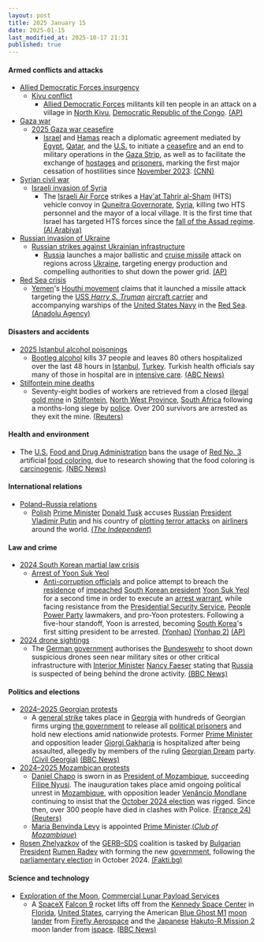 ```yaml
---
layout: post
title: 2025 January 15
date: 2025-01-15
last_modified_at: 2025-10-17 21:31
published: true
---
```



#### Armed conflicts and attacks

* [Allied Democratic Forces insurgency](https://en.wikipedia.org/wiki/Allied_Democratic_Forces_insurgency "Allied Democratic Forces insurgency")
  * [Kivu conflict](https://en.wikipedia.org/wiki/Kivu_conflict "Kivu conflict")
    * [Allied Democratic Forces](https://en.wikipedia.org/wiki/Allied_Democratic_Forces "Allied Democratic Forces") militants kill ten people in an attack on a village in [North Kivu](https://en.wikipedia.org/wiki/North_Kivu "North Kivu"), [Democratic Republic of the Congo](https://en.wikipedia.org/wiki/Democratic_Republic_of_the_Congo "Democratic Republic of the Congo"). [(AP)](https://apnews.com/article/congo-islamic-rebel-attack-adf-kivu-makoko-faae44fe327d54ca619acd7c3fb30104)
* [Gaza war](https://en.wikipedia.org/wiki/Gaza_war "Gaza war")
  * [2025 Gaza war ceasefire](https://en.wikipedia.org/wiki/January_2025_Gaza_war_ceasefire "January 2025 Gaza war ceasefire")
    * [Israel](https://en.wikipedia.org/wiki/Israel "Israel") and [Hamas](https://en.wikipedia.org/wiki/Hamas "Hamas") reach a diplomatic agreement mediated by [Egypt](https://en.wikipedia.org/wiki/Egypt "Egypt"), [Qatar](https://en.wikipedia.org/wiki/Qatar "Qatar"), and the [U.S.](https://en.wikipedia.org/wiki/U.S. "U.S.") to initiate a [ceasefire](https://en.wikipedia.org/wiki/Ceasefire "Ceasefire") and an end to military operations in the [Gaza Strip](https://en.wikipedia.org/wiki/Gaza_Strip "Gaza Strip"), as well as to facilitate the exchange of [hostages](https://en.wikipedia.org/wiki/Gaza_war_hostage_crisis "Gaza war hostage crisis") and [prisoners](https://en.wikipedia.org/wiki/Palestinians_in_Israeli_custody "Palestinians in Israeli custody"), marking the first major cessation of hostilities since [November 2023](https://en.wikipedia.org/wiki/2023_Gaza_war_ceasefire "2023 Gaza war ceasefire"). [(CNN)](https://www.cnn.com/world/live-news/israel-hamas-gaza-ceasefire-hostages-01-15-24/index.html)
* [Syrian civil war](https://en.wikipedia.org/wiki/Syrian_civil_war "Syrian civil war")
  * [Israeli invasion of Syria](https://en.wikipedia.org/wiki/Israeli_invasion_of_Syria_%282024%E2%80%93present%29 "Israeli invasion of Syria (2024–present)")
    * The [Israeli Air Force](https://en.wikipedia.org/wiki/Israeli_Air_Force "Israeli Air Force") strikes a [Hay'at Tahrir al-Sham](https://en.wikipedia.org/wiki/Hay%27at_Tahrir_al-Sham "Hay'at Tahrir al-Sham") (HTS) vehicle convoy in [Quneitra Governorate](https://en.wikipedia.org/wiki/Quneitra_Governorate "Quneitra Governorate"), [Syria](https://en.wikipedia.org/wiki/Syria "Syria"), killing two HTS personnel and the mayor of a local village. It is the first time that Israel has targeted HTS forces since the [fall of the Assad regime](https://en.wikipedia.org/wiki/Fall_of_the_Assad_regime "Fall of the Assad regime"). [(Al Arabiya)](https://english.alarabiya.net/News/middle-east/2025/01/15/first-israel-strike-on-new-syria-security-forces-kills-3-medical-source-monitor)
* [Russian invasion of Ukraine](https://en.wikipedia.org/wiki/Russian_invasion_of_Ukraine "Russian invasion of Ukraine")
  * [Russian strikes against Ukrainian infrastructure](https://en.wikipedia.org/wiki/Russian_strikes_against_Ukrainian_infrastructure_%282022%E2%80%93present%29 "Russian strikes against Ukrainian infrastructure (2022–present)")
    * [Russia](https://en.wikipedia.org/wiki/Russian_Armed_Forces "Russian Armed Forces") launches a major ballistic and [cruise missile](https://en.wikipedia.org/wiki/Cruise_missile "Cruise missile") attack on regions across [Ukraine](https://en.wikipedia.org/wiki/Ukraine "Ukraine"), targeting energy production and compelling authorities to shut down the power grid. [(AP)](https://apnews.com/article/russia-ukraine-war-massive-attack-power-cuts-2dc7a30e36c9eca3e874476374c21eba)
* [Red Sea crisis](https://en.wikipedia.org/wiki/Red_Sea_crisis "Red Sea crisis")
  * [Yemen](https://en.wikipedia.org/wiki/Yemen "Yemen")'s [Houthi movement](https://en.wikipedia.org/wiki/Houthi_movement "Houthi movement") claims that it launched a missile attack targeting the [USS *Harry S. Truman*](https://en.wikipedia.org/wiki/USS_Harry_S._Truman "USS Harry S. Truman") [aircraft carrier](https://en.wikipedia.org/wiki/Aircraft_carrier "Aircraft carrier") and accompanying warships of the [United States Navy](https://en.wikipedia.org/wiki/United_States_Navy "United States Navy") in the [Red Sea](https://en.wikipedia.org/wiki/Red_Sea "Red Sea"). [(Anadolu Agency)](https://www.aa.com.tr/en/middle-east/yemen-s-houthis-claim-missile-drone-attack-on-us-aircraft-carrier-in-red-sea/3451441)

#### Disasters and accidents

* [2025 Istanbul alcohol poisonings](https://en.wikipedia.org/wiki/2025_Istanbul_alcohol_poisonings "2025 Istanbul alcohol poisonings")
  * [Bootleg alcohol](https://en.wikipedia.org/wiki/Moonshine "Moonshine") kills 37 people and leaves 80 others hospitalized over the last 48 hours in [Istanbul](https://en.wikipedia.org/wiki/Istanbul "Istanbul"), [Turkey](https://en.wikipedia.org/wiki/Turkey "Turkey"). Turkish health officials say many of those in hospital are in [intensive care](https://en.wikipedia.org/wiki/Intensive_care_medicine "Intensive care medicine"). [(ABC News)](https://abcnews.go.com/International/wireStory/bootleg-alcohol-claims-lives-30-people-istanbul-dozens-117746365)
* [Stilfontein mine deaths](https://en.wikipedia.org/wiki/Stilfontein_mine_deaths "Stilfontein mine deaths")
  * Seventy-eight bodies of workers are retrieved from a closed [illegal](https://en.wikipedia.org/wiki/Illegal_mining "Illegal mining") [gold mine](https://en.wikipedia.org/wiki/Gold_mine "Gold mine") in [Stilfontein](https://en.wikipedia.org/wiki/Stilfontein "Stilfontein"), [North West Province](https://en.wikipedia.org/wiki/North_West_%28South_African_province%29 "North West (South African province)"), [South Africa](https://en.wikipedia.org/wiki/South_Africa "South Africa") following a months-long siege by [police](https://en.wikipedia.org/wiki/South_African_Police_Service "South African Police Service"). Over 200 survivors are arrested as they exit the mine. [(Reuters)](https://www.reuters.com/world/africa/body-count-south-african-mine-rescue-operation-rises-60-2025-01-15/)

#### Health and environment

* The [U.S.](https://en.wikipedia.org/wiki/U.S. "U.S.") [Food and Drug Administration](https://en.wikipedia.org/wiki/Food_and_Drug_Administration "Food and Drug Administration") bans the usage of [Red No. 3](https://en.wikipedia.org/wiki/Red_No._3 "Red No. 3") artificial [food coloring](https://en.wikipedia.org/wiki/Food_coloring "Food coloring"), due to research showing that the food coloring is [carcinogenic](https://en.wikipedia.org/wiki/Carcinogen "Carcinogen"). [(NBC News)](https://www.nbcnews.com/health/health-news/fda-bans-red-no-3-artificial-coloring-beverages-candy-rcna185479)

#### International relations

* [Poland–Russia relations](https://en.wikipedia.org/wiki/Poland%E2%80%93Russia_relations "Poland–Russia relations")
  * [Polish](https://en.wikipedia.org/wiki/Poland "Poland") [Prime Minister](https://en.wikipedia.org/wiki/Prime_Minister_of_Poland "Prime Minister of Poland") [Donald Tusk](https://en.wikipedia.org/wiki/Donald_Tusk "Donald Tusk") accuses [Russian](https://en.wikipedia.org/wiki/Russia "Russia") [President](https://en.wikipedia.org/wiki/President_of_Russia "President of Russia") [Vladimir Putin](https://en.wikipedia.org/wiki/Vladimir_Putin "Vladimir Putin") and his country of [plotting terror attacks](https://en.wikipedia.org/wiki/State-sponsored_terrorism "State-sponsored terrorism") on [airliners](https://en.wikipedia.org/wiki/Airliner "Airliner") around the world. [(*The Independent*)](https://www.independent.co.uk/news/world/europe/ukraine-russia-war-live-putin-storm-shadow-missiles-b2679782.html)

#### Law and crime

* [2024 South Korean martial law crisis](https://en.wikipedia.org/wiki/2024_South_Korean_martial_law_crisis "2024 South Korean martial law crisis")
  * [Arrest of Yoon Suk Yeol](https://en.wikipedia.org/wiki/Arrest_of_Yoon_Suk_Yeol "Arrest of Yoon Suk Yeol")
    * [Anti-corruption officials](https://en.wikipedia.org/wiki/Corruption_Investigation_Office_for_High-ranking_Officials "Corruption Investigation Office for High-ranking Officials") and police attempt to breach the [residence](https://en.wikipedia.org/wiki/Office_of_the_President_of_South_Korea "Office of the President of South Korea") of [impeached](https://en.wikipedia.org/wiki/Impeachment_of_Yoon_Suk_Yeol "Impeachment of Yoon Suk Yeol") [South Korean president](https://en.wikipedia.org/wiki/President_of_South_Korea "President of South Korea") [Yoon Suk Yeol](https://en.wikipedia.org/wiki/Yoon_Suk_Yeol "Yoon Suk Yeol") for a second time in order to execute an [arrest warrant](https://en.wikipedia.org/wiki/Arrest_warrant "Arrest warrant"), while facing resistance from the [Presidential Security Service](https://en.wikipedia.org/wiki/Presidential_Security_Service_%28South_Korea%29 "Presidential Security Service (South Korea)"), [People Power Party](https://en.wikipedia.org/wiki/People_Power_Party_%28South_Korea%29 "People Power Party (South Korea)") lawmakers, and pro-Yoon protesters. Following a five-hour standoff, Yoon is arrested, becoming [South Korea](https://en.wikipedia.org/wiki/South_Korea "South Korea")'s first sitting president to be arrested. [(Yonhap)](https://www.yna.co.kr/view/AKR20250115005200004?rec_id=1736900123005&site=recommendation_view) [(Yonhap 2)](https://www.yna.co.kr/view/AKR20250115069851001) [(AP)](https://apnews.com/article/south-korea-yoon-martial-law-detain-8dd7f03661be39729741de9a3b5d1714)
* [2024 drone sightings](https://en.wikipedia.org/wiki/2024_drone_sightings "2024 drone sightings")
  * The [German government](https://en.wikipedia.org/wiki/Federal_Government_of_Germany "Federal Government of Germany") authorises the [Bundeswehr](https://en.wikipedia.org/wiki/Bundeswehr "Bundeswehr") to shoot down suspicious drones seen near military sites or other critical infrastructure with [Interior Minister](https://en.wikipedia.org/wiki/Federal_Ministry_of_the_Interior_%28Germany%29 "Federal Ministry of the Interior (Germany)") [Nancy Faeser](https://en.wikipedia.org/wiki/Nancy_Faeser "Nancy Faeser") stating that [Russia](https://en.wikipedia.org/wiki/Russia "Russia") is suspected of being behind the drone activity. [(BBC News)](https://www.bbc.com/news/articles/ce3l2v01y4wo)

#### Politics and elections

* [2024–2025 Georgian protests](https://en.wikipedia.org/wiki/2024%E2%80%932025_Georgian_protests "2024–2025 Georgian protests")
  * A [general strike](https://en.wikipedia.org/wiki/General_strike "General strike") takes place in [Georgia](https://en.wikipedia.org/wiki/Georgia_%28country%29 "Georgia (country)") with hundreds of Georgian firms urging [the government](https://en.wikipedia.org/wiki/Government_of_Georgia_%28country%29 "Government of Georgia (country)") to release all [political prisoners](https://en.wikipedia.org/wiki/Political_prisoner "Political prisoner") and hold new elections amid nationwide protests. Former [Prime Minister](https://en.wikipedia.org/wiki/Prime_Minister_of_Georgia "Prime Minister of Georgia") and opposition leader [Giorgi Gakharia](https://en.wikipedia.org/wiki/Giorgi_Gakharia "Giorgi Gakharia") is hospitalized after being assaulted, allegedly by members of the ruling [Georgian Dream](https://en.wikipedia.org/wiki/Georgian_Dream "Georgian Dream") party. [(Civil Georgia)](https://civil.ge/archives/652251) [(BBC News)](https://www.bbc.com/news/articles/cpql9v1r57vo)
* [2024–2025 Mozambican protests](https://en.wikipedia.org/wiki/2024%E2%80%932025_Mozambican_protests "2024–2025 Mozambican protests")
  * [Daniel Chapo](https://en.wikipedia.org/wiki/Daniel_Chapo "Daniel Chapo") is sworn in as [President of Mozambique](https://en.wikipedia.org/wiki/President_of_Mozambique "President of Mozambique"), succeeding [Filipe Nyusi](https://en.wikipedia.org/wiki/Filipe_Nyusi "Filipe Nyusi"). The inauguration takes place amid ongoing political unrest in [Mozambique](https://en.wikipedia.org/wiki/Mozambique "Mozambique"), with opposition leader [Venâncio Mondlane](https://en.wikipedia.org/wiki/Ven%C3%A2ncio_Mondlane "Venâncio Mondlane") continuing to insist that the [October 2024 election](https://en.wikipedia.org/wiki/2024_Mozambican_general_election "2024 Mozambican general election") was rigged. Since then, over 300 people have died in clashes with Police. [(France 24)](https://www.france24.com/en/africa/20250115-mozambique-inaugurates-president-elect-daniel-chapo-amid-deadly-unrest) [(Reuters)](https://www.reuters.com/world/africa/mozambique-president-sworn-post-election-protest-deaths-rise-2025-01-15/)
  * [Maria Benvinda Levy](https://en.wikipedia.org/wiki/Maria_Benvinda_Levy "Maria Benvinda Levy") is appointed [Prime Minister](https://en.wikipedia.org/wiki/Prime_Minister_of_Mozambique "Prime Minister of Mozambique").[(*Club of Mozambique*)](https://clubofmozambique.com/news/mozambique-president-names-former-justice-minister-as-prime-minister-274141/)
* [Rosen Zhelyazkov](https://en.wikipedia.org/wiki/Rosen_Zhelyazkov "Rosen Zhelyazkov") of the [GERB–SDS](https://en.wikipedia.org/wiki/GERB%E2%80%93SDS "GERB–SDS") coalition is tasked by [Bulgarian President](https://en.wikipedia.org/wiki/President_of_Bulgaria "President of Bulgaria") [Rumen Radev](https://en.wikipedia.org/wiki/Rumen_Radev "Rumen Radev") with forming the new [government](https://en.wikipedia.org/wiki/Government_of_Bulgaria "Government of Bulgaria"), following the [parliamentary election](https://en.wikipedia.org/wiki/October_2024_Bulgarian_parliamentary_election "October 2024 Bulgarian parliamentary election") in October 2024. [(Fakti.bg)](https://fakti.bg/en/bulgaria/941822-prezidentat-vrachi-parvia-mandat-na-gerb-sds)

#### Science and technology

* [Exploration of the Moon](https://en.wikipedia.org/wiki/Exploration_of_the_Moon "Exploration of the Moon"), [Commercial Lunar Payload Services](https://en.wikipedia.org/wiki/Commercial_Lunar_Payload_Services "Commercial Lunar Payload Services")
  * A [SpaceX](https://en.wikipedia.org/wiki/SpaceX "SpaceX") [Falcon 9](https://en.wikipedia.org/wiki/Falcon_9 "Falcon 9") rocket lifts off from the [Kennedy Space Center](https://en.wikipedia.org/wiki/Kennedy_Space_Center "Kennedy Space Center") in [Florida](https://en.wikipedia.org/wiki/Florida "Florida"), [United States](https://en.wikipedia.org/wiki/United_States "United States"), carrying the American [Blue Ghost M1](https://en.wikipedia.org/wiki/Blue_Ghost_M1 "Blue Ghost M1") [moon lander](https://en.wikipedia.org/wiki/Moon_landing "Moon landing") from [Firefly Aerospace](https://en.wikipedia.org/wiki/Firefly_Aerospace "Firefly Aerospace") and the [Japanese](https://en.wikipedia.org/wiki/Japan "Japan") [Hakuto-R Mission 2](https://en.wikipedia.org/wiki/Hakuto-R_Mission_2 "Hakuto-R Mission 2") moon lander from [ispace](https://en.wikipedia.org/wiki/Ispace_Inc. "Ispace Inc."). [(BBC News)](https://www.bbc.com/news/articles/cn8x5gm4k1xo)
